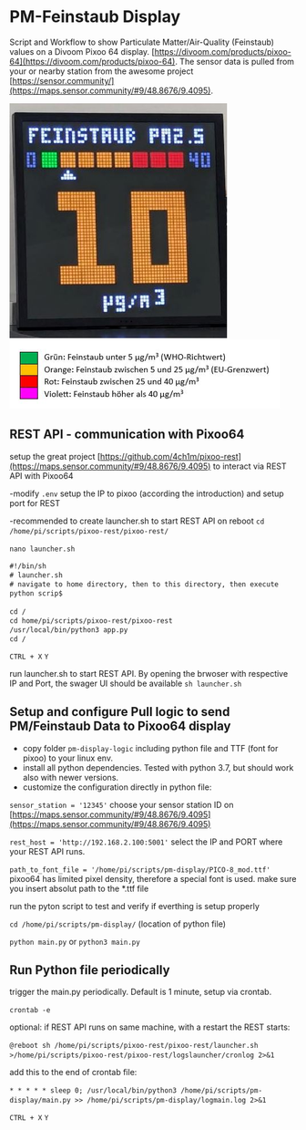 # PM-Feinstaub Display

Script and Workflow to show Particulate Matter/Air-Quality (Feinstaub) values on a Divoom Pixoo 64 display. [https://divoom.com/products/pixoo-64](https://divoom.com/products/pixoo-64). The sensor data is pulled from your or nearby station from the awesome project [https://sensor.community/](https://maps.sensor.community/#9/48.8676/9.4095).

![feinstaub display](https://github.com/AWSomePy/PM-FeinstaubDisplay/blob/main/images/feinstaub_display.JPG)
![scale](https://github.com/AWSomePy/PM-FeinstaubDisplay/blob/main/images/feinstaub_display_scale.JPG)

## REST API - communication with Pixoo64
setup the great project [https://github.com/4ch1m/pixoo-rest](https://maps.sensor.community/#9/48.8676/9.4095) to interact via REST API with Pixoo64

-modify `.env` setup the IP to pixoo (according the introduction) and setup port for REST

-recommended to create launcher.sh to start REST API on reboot
`cd /home/pi/scripts/pixoo-rest/pixoo-rest/`

`nano launcher.sh`

```
#!/bin/sh
# launcher.sh
# navigate to home directory, then to this directory, then execute python scrip$

cd /
cd home/pi/scripts/pixoo-rest/pixoo-rest
/usr/local/bin/python3 app.py
cd /
```
`CTRL + X` `Y`

run launcher.sh to start REST API. By opening the brwoser with respective IP and Port, the swager UI should be available
`sh launcher.sh`

## Setup and configure Pull logic to send PM/Feinstaub Data to Pixoo64 display
- copy folder `pm-display-logic` including python file and TTF (font for pixoo) to your linux env.
- install all python dependencies. Tested with python 3.7, but should work also with newer versions.
- customize the configuration directly in python file:

`sensor_station = '12345'` choose your sensor station ID on [https://maps.sensor.community/#9/48.8676/9.4095](https://maps.sensor.community/#9/48.8676/9.4095)

`rest_host = 'http://192.168.2.100:5001'` select the IP and PORT where your REST API runs. 

`path_to_font_file = '/home/pi/scripts/pm-display/PICO-8_mod.ttf' ` pixoo64 has limited pixel density, therefore a special font is used. make sure you insert absolut path to the *.ttf file

run the pyton script to test and verify if everthing is setup properly

`cd /home/pi/scripts/pm-display/` (location of python file)

`python main.py` or `python3 main.py`

## Run Python file periodically
trigger the main.py periodically. Default is 1 minute, setup via crontab.

`crontab -e`

optional: if REST API runs on same machine, with a restart the REST starts:

`@reboot sh /home/pi/scripts/pixoo-rest/pixoo-rest/launcher.sh >/home/pi/scripts/pixoo-rest/pixoo-rest/logslauncher/cronlog 2>&1`

add this to the end of crontab file:

`* * * * * sleep 0; /usr/local/bin/python3 /home/pi/scripts/pm-display/main.py >> /home/pi/scripts/pm-display/logmain.log 2>&1`

`CTRL + X` `Y`



